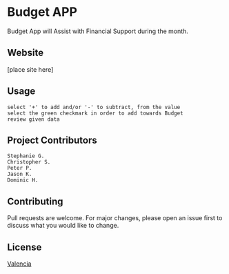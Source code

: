 # Budget APP

Budget App will Assist with Financial Support during the month.


## Website

[place site here]

## Usage

```website
select '+' to add and/or '-' to subtract, from the value
select the green checkmark in order to add towards Budget
review given data
```

## Project Contributors
```
Stephanie G.
Christopher S.
Peter P.
Jason K.
Dominic H.
```

## Contributing
Pull requests are welcome. For major changes, please open an issue first to discuss what you would like to change.
## License
[Valencia](https://choosealicense.com/licenses/mit/)